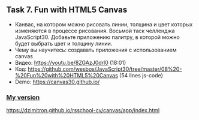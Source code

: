 ## Task 7. Fun with HTML5 Canvas

- Канвас, на котором можно рисовать линии, толщина и цвет которых изменяются в процессе рисования. Восьмой таск челленджа JavaScript30. Добавьте приложению палитру, в которой можно будет выбрать цвет и толщину линии.
- Чему вы научитесь: создавать приложения с использованием canvas
- Видео: https://youtu.be/8ZGAzJ0drl0 (18:01)
- Код: https://github.com/wesbos/JavaScript30/tree/master/08%20-%20Fun%20with%20HTML5%20Canvas (54 lines js-code)
- Demo: https://canvas30.github.io/

### [My version](https://dzimitron.github.io/rsschool-cv/canvas/app/index.html)

https://dzimitron.github.io/rsschool-cv/canvas/app/index.html
